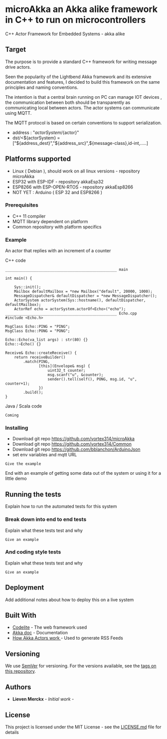 
# microAkka an Akka alike framework in C++ to run on microcontrollers

C++ Actor Framework for Embedded Systems - akka alike

## Target 

The purpose is to provide a standard C++ framework for writing message drive actors. 

Seen the popularity of the Lightbend Akka framework and its extensive documentation and features, I decided to build this
framework on the same principles and naming conventions.

The intention is that a central brain running on PC can manage IOT devices , the communication between both should be transparently 
as communicating local between actors. The actor systems can communicate using MQTT.

The MQTT protocol is based on certain conventions to support serialization. 
- address : "${actorSystem}/${actor}"
- dst/<${actorSystem} = ["${address_dest}","${address_src}",${message-class},id-int,.....] 

## Platforms supported
- Linux ( Debian ), should work on all linux versions - repository microAkka
- ESP32 with ESP-IDF - repository akkaEsp32
- ESP8266 with ESP-OPEN-RTOS - repository akkaEsp8266
- NOT YET : Arduino ( ESP 32 and ESP8266 )


### Prerequisites
- C++ 11 compiler
- MQTT library dependent on platform
- Common repository with platform specifics

### Example
An actor that replies with an increment of a counter

C++ code 

```
__________________________________________________ main

int main() {

    Sys::init();
    Mailbox defaultMailbox = *new Mailbox("default", 20000, 1000);
    MessageDispatcher& defaultDispatcher = *new MessageDispatcher();
    ActorSystem actorSystem(Sys::hostname(), defaultDispatcher, defaultMailbox);
    ActorRef echo = actorSystem.actorOf<Echo>("echo");
__________________________________________________ Echo.cpp
#include <Echo.h>

MsgClass Echo::PING = "PING";
MsgClass Echo::PONG = "PONG";

Echo::Echo(va_list args) : str(80) {}
Echo::~Echo() {}

Receive& Echo::createReceive() {
    return receiveBuilder()
        .match(PING,
               [this](Envelope& msg) {
                   uint32_t counter;
                   msg.scanf("u", &counter);
                   sender().tell(self(), PONG, msg.id, "u", counter+1);
               })
        .build();
}
```

Java / Scala code 
```
Coming
```


### Installing

- Download git repo https://github.com/vortex314/microAkka
- Download git repo https://github.com/vortex314/Common
- Download git repo https://github.com/bblanchon/ArduinoJson
- set env variables and mqtt URL

```
Give the example
```


End with an example of getting some data out of the system or using it for a little demo

## Running the tests

Explain how to run the automated tests for this system

### Break down into end to end tests

Explain what these tests test and why

```
Give an example
```

### And coding style tests

Explain what these tests test and why

```
Give an example
```

## Deployment

Add additional notes about how to deploy this on a live system

## Built With

* [Codelite](http://www.dropwizard.io/1.0.2/docs/) - The web framework used
* [Akka doc](https://doc.akka.io/docs/akka/2.5/general/actor-systems.html) - Documentation
* [How Akka Actors work ](https://medium.com/@unmeshvjoshi/how-akka-actors-work-b0301ec269d6) - Used to generate RSS Feeds


## Versioning

We use [SemVer](http://semver.org/) for versioning. For the versions available, see the [tags on this repository](https://github.com/vortex314/microAkka/tags). 

## Authors

* **Lieven Merckx** - *Initial work* - 

## License

This project is licensed under the MIT License - see the [LICENSE.md](LICENSE.md) file for details


